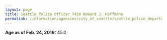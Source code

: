 ```yaml
---
layout: page
title: Seattle Police Officer 7450 Howard J. Hoffmann
permalink: /information/agencies/city_of_seattle/seattle_police_department/copbook/7450/
---
```


**Age as of Feb. 24, 2016:** 45.0
